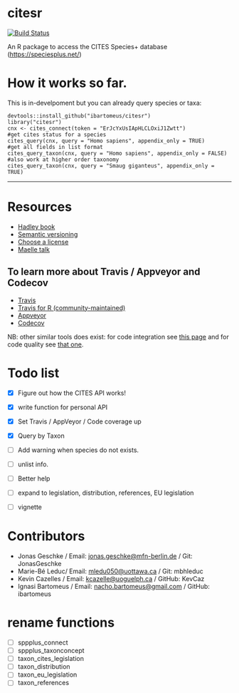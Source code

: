 # citesr
[![Build Status](https://travis-ci.org/ibartomeus/citesr.svg?branch=master)](https://travis-ci.org/ibartomeus/citesr)

An R package to access the CITES Species+ database (https://speciesplus.net/)

# How it works so far.

This is in-develpoment but you can already query species or taxa:

```
devtools::install_github("ibartomeus/citesr")
library("citesr")
cnx <- cites_connect(token = "ErJcYxUsIApHLCLOxiJ1Zwtt")
#get cites status for a species
cites_query(cnx, query = "Homo sapiens", appendix_only = TRUE)
#get all fields in list format
cites_query_taxon(cnx, query = "Homo sapiens", appendix_only = FALSE) 
#also work at higher order taxonomy
cites_query_taxon(cnx, query = "Smaug giganteus", appendix_only = TRUE)
```



-------------------------------------------------------


# Resources

- [Hadley book](http://r-pkgs.had.co.nz/)
- [Semantic versioning](https://semver.org/)
- [Choose a license](https://choosealicense.com/)
- [Maelle talk](http://www.masalmon.eu/2017/12/11/goodrpackages/)


## To learn more about Travis / Appveyor and Codecov

- [Travis](https://docs.travis-ci.com/user/getting-started/)
- [Travis for R (community-maintained)](https://docs.travis-ci.com/user/languages/r/)
- [Appveyor](https://www.appveyor.com/docs/)
- [Codecov](https://codecov.io/)

NB: other similar tools does exist: for code integration see [this page](https://github.com/marketplace/category/continuous-integration)
and for code quality see [that one](https://github.com/marketplace/category/code-quality).

# Todo list

- [x] Figure out how the CITES API works!
- [x] write function for personal API
- [x] Set Travis / AppVeyor / Code coverage up
- [x] Query by Taxon
- [ ] Add warning when species do not exists.
- [ ] unlist info.
- [ ] Better help
- [ ] expand to legislation, distribution, references, EU legislation
- [ ] vignette



# Contributors

- Jonas Geschke / Email: jonas.geschke@mfn-berlin.de / Git: JonasGeschke
- Marie-Bé Leduc/ Email: mledu050@uottawa.ca / Git: mbhleduc
- Kevin Cazelles / Email: kcazelle@uoguelph.ca / GitHub: KevCaz
- Ignasi Bartomeus / Email: nacho.bartomeus@gmail.com / GitHub: ibartomeus


# rename functions
- [ ] sppplus_connect
- [ ] sppplus_taxonconcept
- [ ] taxon_cites_legislation
- [ ] taxon_distribution
- [ ] taxon_eu_legislation
- [ ] taxon_references
